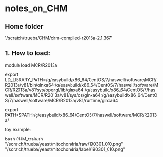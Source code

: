 # notes_on_CHM

## Home folder
'/scratch/trueba/CHM/chm-compiled-r2013a-2.1.367'

## 1. How to load:

module load MCR/R2013a

export LD_LIBRARY_PATH=/g/easybuild/x86_64/CentOS/7/haswell/software/MCR/R2013a/v81/bin/glnxa64:/g/easybuild/x86_64/CentOS/7/haswell/software/MCR/R2013a/v81/sys/opengl/lib/glnxa64:/g/easybuild/x86_64/CentOS/7/haswell/software/MCR/R2013a/v81/sys/os/glnxa64:/g/easybuild/x86_64/CentOS/7/haswell/software/MCR/R2013a/v81/runtime/glnxa64

export PATH=$PATH:/g/easybuild/x86_64/CentOS/7/haswell/software/MCR/R2013a/

toy example:

bash CHM_train.sh "/scratch/trueba/yeast/mitochondria/raw/190301_010.png" "/scratch/trueba/yeast/mitochondria/label/190301_010.png"
